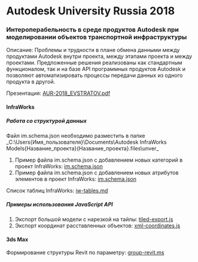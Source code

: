 # Autodesk University Russia 2018
### Интероперабельность в среде продуктов Autodesk при моделировании объектов транспортной инфраструктуры 

Описание: Проблемы и трудности в плане обмена данными между продуктами Autodesk внутри проекта, между этапами проекта и между проектами. Предложенные решения реализованы как стандартным функционалом, так и на базе API программных продуктов Autodesk и позволяют автоматизировать процессы передачи данных из одного продукта в другой.

Презентация: [AUR-2018_EVSTRATOV.pdf](/ppt/InteroperabilityAutodeskInfrastructure.pdf)

#### InfraWorks
##### Работа со структурой данных
Файл im.schema.json необходимо разместить в папке
_C:\Users\{Имя_пользователя}\Documents\Autodesk InfraWorks Models\{Название_проекта}\{Название_проекта}.files\unver\_
1. Пример файла im.schema.json с добавлением новых категорий в проект InfraWorks: [im.schema.json](/infraworks/classes/im.schema.json)
2. Пример файла im.schema.json с добавлением новых атрибутов элементов в проект InfraWorks: [im.schema.json](/infraworks/attributes/im.schema.json)

Список таблиц InfraWorks: [iw-tables.md](/infraworks/iw-tables.md)
##### Примеры использования JavaScript API
1. Экспорт большой модели с нарезкой на тайлы: [tiled-export.js](/infraworks/js-api/tiled-export.js)
2. Экспорт координат расставленных объектов: [xml-coordinates.js](/infraworks/js-api/xml-coordinates.js)

#### 3ds Max
Формирование структуры Revit по параметру: [group-revit.ms](/3dsmax/group-revit.ms)
